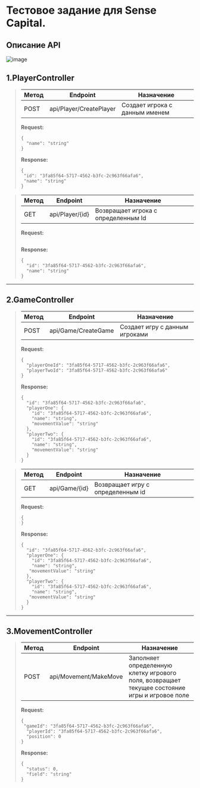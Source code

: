 # Тестовое задание для Sense Capital.

## Описание API

![image](https://user-images.githubusercontent.com/56086653/224211497-db84f86b-f1eb-4a89-ae00-6b91f4418e36.png)

## **1.PlayerController**

> | Метод | Endpoint                | Назначение                          |
> |-------|-------------------------|-------------------------------------|
> | POST  | api/Player/CreatePlayer | Создает игрока с данным именем      |
>
> **Request:**
>
> ```
> {
>   "name": "string"
> }
> ```
>
>**Response:**
> ```
> {
>  "id": "3fa85f64-5717-4562-b3fc-2c963f66afa6",
>  "name": "string"
> }
> ```

> | Метод | Endpoint                | Назначение                          |
> |-------|-------------------------|-------------------------------------|
> | GET   | api/Player/{id}         | Возвращает игрока с определенным Id |
>
> **Request:**
>
> ```
> ```
>
> **Response:**
> ```
> {
>   "id": "3fa85f64-5717-4562-b3fc-2c963f66afa6",
>   "name": "string"
> }
> ```

---

## **2.GameController**

> | Метод | Endpoint            | Назначение                        |
> |-------|---------------------|-----------------------------------|
> | POST  | api/Game/CreateGame | Создает игру с данным игроками    |
>
>
> **Request:**
> 
> ```
> {
>   "playerOneId": "3fa85f64-5717-4562-b3fc-2c963f66afa6",
>   "playerTwoId": "3fa85f64-5717-4562-b3fc-2c963f66afa6"
> }
> ```
> 
> **Response:**
> ```
> {
>   "id": "3fa85f64-5717-4562-b3fc-2c963f66afa6",
>   "playerOne": {
>     "id": "3fa85f64-5717-4562-b3fc-2c963f66afa6",
>     "name": "string",
>     "movementValue": "string"
>   },
>   "playerTwo": {
>     "id": "3fa85f64-5717-4562-b3fc-2c963f66afa6",
>     "name": "string",
>     "movementValue": "string"
>   }
> }
> ```

> | Метод | Endpoint            | Назначение                        |
> |-------|---------------------|-----------------------------------|
> | GET   | api/Game/{id}       | Возвращает игру с определенным id |
> 
> **Request:**
> ```
> {
> }
> ```
> 
> **Response:**
> ```
> {
>   "id": "3fa85f64-5717-4562-b3fc-2c963f66afa6",
>   "playerOne": {
>     "id": "3fa85f64-5717-4562-b3fc-2c963f66afa6",
>     "name": "string",
>    "movementValue": "string"
>   },
>   "playerTwo": {
>     "id": "3fa85f64-5717-4562-b3fc-2c963f66afa6",
>     "name": "string",
>    "movementValue": "string"
>   }
> }
> ```

---

## **3.MovementController**

> | Метод | Endpoint              | Назначение                                                                                   |
> |-------|-----------------------|----------------------------------------------------------------------------------------------|
> | POST  | api/Movement/MakeMove | Заполняет определенную клетку игрового поля, возвращает текущее состояние игры и игровое поле |
> 
> **Request:**
> ```
> {
>  "gameId": "3fa85f64-5717-4562-b3fc-2c963f66afa6",
>   "playerId": "3fa85f64-5717-4562-b3fc-2c963f66afa6",
>   "position": 0
> }
> ```
> 
> **Response:**
> ```
> {
>   "status": 0,
>   "field": "string"
> }
> ```

